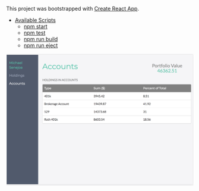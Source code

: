 This project was bootstrapped with [Create React App](https://github.com/facebookincubator/create-react-app).


- [Available Scripts](#available-scripts)
  - [npm start](#npm-start)
  - [npm test](#npm-test)
  - [npm run build](#npm-run-build)
  - [npm run eject](#npm-run-eject)

<img src="/screencapture.png" width="800">
